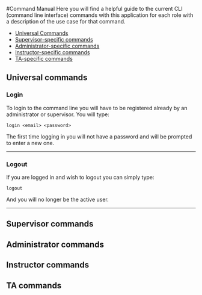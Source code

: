 #Command Manual
Here you will find a helpful guide to the current CLI (command line interface) 
commands with this application for each role with a description of the use case for that command.

- [Universal Commands](#UNIVERSAL)
- [Supervisor-specific commands](#SUPERVISOR)
- [Administrator-specific commands](#ADMIN)
- [Instructor-specific commands](#INSTRUCTOR)
- [TA-specific commands](#TA)

## Universal commands <a name =#UNIVERSAL/>
### Login
To login to the command line you will have to be registered already by an administrator or supervisor. You will type:

`login <email> <password>` 

The first time logging in you will not have a password and will be prompted to enter a new one.
<hr>

### Logout
If you are logged in and wish to logout you can simply type:

`logout`

And you will no longer be the active user.
<hr>

## Supervisor commands <a name =#SUPERVISOR/>

## Administrator commands <a name =#ADMIN/>

## Instructor commands <a name =#INSTRUCTOR/>

## TA commands <a name =#TA/>